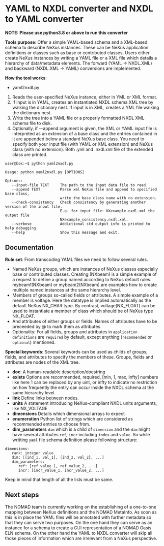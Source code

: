 # YAML to NXDL converter and NXDL to YAML converter

**NOTE: Please use python3.8 or above to run this converter**

**Tools purpose**: Offer a simple YAML-based schema and a XML-based schema to describe NeXus instances. These can be NeXus application definitions or classes
such as base or contributed classes. Users either create NeXus instances by writing a YAML file or a XML file which details a hierarchy of data/metadata elements.
The forward (YAML -> NXDL.XML) and backward (NXDL.XML -> YAML) conversions are implemented.

**How the tool works**:
- yaml2nxdl.py
1. Reads the user-specified NeXus instance, either in YML or XML format.
2. If input is in YAML, creates an instantiated NXDL schema XML tree by walking the dictionary nest.
   If input is in XML, creates a YML file walking the dictionary nest.
3. Write the tree into a YAML file or a properly formatted NXDL XML schema file to disk.
4. Optionally, if --append argument is given,
   the XML or YAML input file is interpreted as an extension of a base class and the entries contained in it
   are appended below a standard NeXus base class.
   You need to specify both your input file (with YAML or XML extension) and NeXus class (with no extension).
   Both .yml and .nxdl.xml file of the extended class are printed.

```console
user@box:~$ python yaml2nxdl.py

Usage: python yaml2nxdl.py [OPTIONS]

Options:
   --input-file TEXT     The path to the input data file to read.
   --append TEXT         Parse xml NeXus file and append to specified base class,
                         write the base class name with no extension.
   --check-consistency   Check consistency by generating another version of the input file.
                         E.g. for input file: NXexample.nxdl.xml the output file
                         NXexample_consistency.nxdl.xml.
   --verbose             Addictional std output info is printed to help debugging.
   --help                Show this message and exit.

```

## Documentation

**Rule set**: From transcoding YAML files we need to follow several rules.
* Named NeXus groups, which are instances of NeXus classes especially base or contributed classes. Creating (NXbeam) is a simple example of a request to define a group named according to NeXus default rules. mybeam1(NXbeam) or mybeam2(NXbeam) are examples how to create multiple named instances at the same hierarchy level.
* Members of groups so-called fields or attributes. A simple example of a member is voltage. Here the datatype is implied automatically as the default NeXus NX_CHAR type.  By contrast, voltage(NX_FLOAT) can be used to instantiate a member of class which should be of NeXus type NX_FLOAT.
* And attributes of either groups or fields. Names of attributes have to be preceeded by \@ to mark them as attributes.
* Optionality: For all fields, groups and attributes in `application definitions` are `required` by default, except anything (`recommended` or `optional`) mentioned.

**Special keywords**: Several keywords can be used as childs of groups, fields, and attributes to specify the members of these. Groups, fields and attributes are nodes of the XML tree.
* **doc**: A human-readable description/docstring
* **exists** Options are recommended, required, [min, 1, max, infty] numbers like here 1 can be replaced by any uint, or infty to indicate no restriction on how frequently the entry can occur inside the NXDL schema at the same hierarchy level.
* **link** Define links between nodes.
* **units** A statement introducing NeXus-compliant NXDL units arguments, like NX_VOLTAGE
* **dimensions** Details which dimensional arrays to expect
* **enumeration** Python list of strings which are considered as recommended entries to choose from.
* **dim_parameters** `dim` which is a child of `dimension` and the `dim` might have several attributes `ref`,
`incr` including `index` and `value`. So while writting `yaml` file schema definition please following structure:
```
dimensions:
   rank: integer value
   dim: [[ind_1, val_1], [ind_2, val_2], ...]
   dim_parameters:
      ref: [ref_value_1, ref_value_2, ...]
      incr: [incr_value_1, incr_value_2, ...]
```
Keep in mind that length of all the lists must be same.

## Next steps

The NOMAD team is currently working on the establishing of a one-to-one mapping between
NeXus definitions and the NOMAD MetaInfo. As soon as this is in place the YAML files will
be annotated with further metadata so that they can serve two purposes.
On the one hand they can serve as an instance for a schema to create a GUI representation
of a NOMAD Oasis ELN schema. On the other hand the YAML to NXDL converter will skip all
those pieces of information which are irrelevant from a NeXus perspective.
